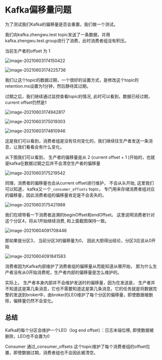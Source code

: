 # Kafka偏移量问题



为了测试我们Kafka的偏移量是否会重置，我们做一个测试。

我们向kafka.zhengwu.test topic发送了一条数据，并用kafka.zhengwu.test.group进行了消费，此时消费者组没有积压。 

当前生产者的offset 为 1 

![image-20210603174150422](https://gitee.com/Goook/pictures/raw/master/uPic/image-20210603174150422.png)

![image-20210603174225736](https://gitee.com/Goook/pictures/raw/master/uPic/image-20210603174225736.png)

我们让这个topic的数据过期，一个很好的设置方式，是修改这个topic的retention.ms设置为1分钟，然后静待其过期。 

过期之后，我们继续通过监控查看topic的情况, 此时可以看到，数据已经过期， current offset仍然是1

![image-20210603174942817](https://gitee.com/Goook/pictures/raw/master/uPic/image-20210603174942817.png)



![image-20210603175019303](https://gitee.com/Goook/pictures/raw/master/uPic/image-20210603175019303.png)

![image-20210603174810946](https://gitee.com/Goook/pictures/raw/master/uPic/image-20210603174810946.png)

这是我们可以看到，消费者组是没有任何变化的，我们继续往生产者发送一条消息，让我们看看会有什么变化。 

从下图我们可以看到， 生产者的偏移量是从 2 (current offset + 1 )开始的，也就是kafka在数据过期之后并不会清空生产者的偏移量

![image-20210603175219542](https://gitee.com/Goook/pictures/raw/master/uPic/image-20210603175219542.png)

同理，消费者的偏移量也会从current offset进行维护， 不会从头开始, 这里我们可以知道， kafka又一个`_consumer_offsets` topic， 专门用来存储消费者组对应的偏移量，因此消费者组的偏移量肯定是不会丢失的。  

![image-20210603175421988](https://gitee.com/Goook/pictures/raw/master/uPic/image-20210603175421988.png)

我们在顺带看一下消费者追溯的beginOffset和endOffset。 这里说明消费者针对这个分区4，将从1开始继续消费,  和上面截图保持一致。 

![image-20210604091708446](https://gitee.com/Goook/pictures/raw/master/uPic/image-20210604091708446.png)

那如果是分区3， 当前分区3的偏移量为0， 因此大胆得出结论，分区3应该从0开始

![image-20210604091841583](https://gitee.com/Goook/pictures/raw/master/uPic/image-20210604091841583.png)

消费者因为Kafka内部维护了消费者组的偏移量从而能知道从哪开始， 那为什么生产者没有从0开始消费呢，生产者内部的偏移量是怎么维护的。

实际上，  生产者本身内部并不会维护发送时的偏移量，因为在发送是， 生产者并不知道这是第几条消息，它也不需要知道这是第几条消息，它的任务就是将数据完整的发送到broker中，由broker的LEO维护了每个分区的偏移量，即使数据被删除，偏移量仍然不会变化。 

## 总结

Kafka的每个分区会维护一个LEO（log end offset）：日志末端位移,  即使数据被删除，LEO也不会置为0 

Consumer 通过_consumer_offsets 这个topic维护了每个消费者组的offset位置，即使数据过期，消费者组也不会因此被清空。 